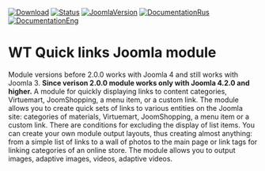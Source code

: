 [![Download](https://img.shields.io/github/release/sergeytolkachyov/WT-Quick-links-joomla-module.svg?label=download)](https://web-tolk.ru/get.html?element=mod_wt_quick_links)
[![Status](https://img.shields.io/badge/Status-stable-green.svg)]() [![JoomlaVersion](https://img.shields.io/badge/Joomla-4.2+-orange.svg)]() [![DocumentationRus](https://img.shields.io/badge/Documentation-rus-blue.svg)](https://web-tolk.ru/dev/joomla-modules/wt-quick-links.html?utm_source=github) [![DocumentationEng](https://img.shields.io/badge/Documentation-eng-blueviolet.svg)](https://web-tolk.ru/en/dev/joomla-modules/wt-quick-links.html?utm_source=github)
# WT Quick links Joomla module
Module versions before 2.0.0 works with Joomla 4 and still works with Joomla 3.
**Since verison 2.0.0 module works only with Joomla 4.2.0 and higher.** 
A module for quickly displaying links to content categories, Virtuemart, JoomShopping, a menu item, or a custom link. The module allows you to create quick sets of links to various entities on the Joomla site: categories of materials, Virtuemart, JoomShopping, a menu item or a custom link. There are conditions for excluding the display of list items. You can create your own module output layouts, thus creating almost anything: from a simple list of links to a wall of photos to the main page or link tags for linking categories of an online store. The module allows you to output images, adaptive images, videos, adaptive videos.
